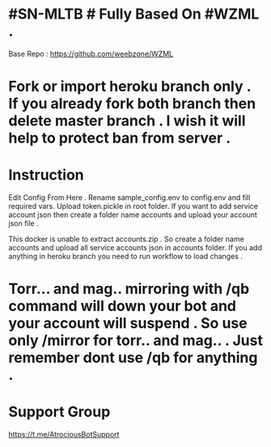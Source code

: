 # #SN-MLTB # Fully Based On #WZML . 

Base Repo : https://github.com/weebzone/WZML

# Fork or import heroku branch only . If you already fork both branch then delete master branch . I wish it will help to protect ban from server .

# Instruction #

Edit Config From Here . Rename sample_config.env to config.env and fill required vars.
Upload token.pickle in root folder.
If you want to add service account json then create a folder name accounts and upload your account json file .

This docker is unable to extract accounts.zip . So create a folder name accounts and upload all service accounts json in accounts folder.
If you add anything in heroku branch you need to run workflow to load changes .

# Torr... and mag.. mirroring with /qb command will down your bot and your account will suspend . So use only /mirror for torr.. and mag.. . Just remember dont use /qb for anything .

# Support Group 

https://t.me/AtrociousBotSupport
